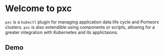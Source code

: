 # Welcome to pxc

`pxc` is a `kubectl` plugin for managing application data life cycle and
Portworx clusters. `pxc` is also extendible using components or scripts,
allowing for a greater integration with Kubernetes and its applictaions.

## Demo

<asciinema-player cols="100" rows="24" font-size="small" theme="monokai" src="casts/demo.json"></asciinema-player>
